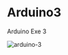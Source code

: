 # Arduino3
Arduino Exe 3

![arduino-3](https://user-images.githubusercontent.com/68669590/236340985-7b6367ba-3d0c-42e8-aaab-3409d4c4bfac.png)

